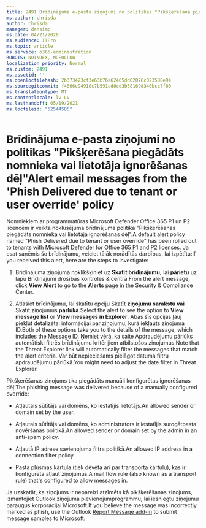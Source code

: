 ```yaml
---
title: 2491 Brīdinājuma e-pasta ziņojumi no politikas "Pikšķerēšana piegādāts nomnieka vai lietotāja ignorēšanas dēļ"
ms.author: chrisda
author: chrisda
manager: dansimp
ms.date: 04/21/2020
ms.audience: ITPro
ms.topic: article
ms.service: o365-administration
ROBOTS: NOINDEX, NOFOLLOW
localization_priority: Normal
ms.custom: 2491
ms.assetid: ''
ms.openlocfilehash: 2b373423cf3e63b76a62465dd62076c023580e94
ms.sourcegitcommit: f4866e94918c7b591ad0cd3b58169d340bcc7f00
ms.translationtype: MT
ms.contentlocale: lv-LV
ms.lasthandoff: 05/19/2021
ms.locfileid: "52544585"
---
```

# <a name="alert-email-messages-from-the-phish-delivered-due-to-tenant-or-user-override-policy"></a><span data-ttu-id="dde52-102">Brīdinājuma e-pasta ziņojumi no politikas "Pikšķerēšana piegādāts nomnieka vai lietotāja ignorēšanas dēļ"</span><span class="sxs-lookup"><span data-stu-id="dde52-102">Alert email messages from the 'Phish Delivered due to tenant or user override' policy</span></span>

<span data-ttu-id="dde52-103">Nomniekiem ar programmatūras Microsoft Defender Office 365 P1 un P2 licencēm ir veikta noklusējuma brīdinājuma politika "Pikšķerēšanas piegādāts nomnieka vai lietotāja ignorēšanas dēļ".</span><span class="sxs-lookup"><span data-stu-id="dde52-103">A default alert policy named "Phish Delivered due to tenant or user override" has been rolled out to tenants with Microsoft Defender for Office 365 P1 and P2 licenses.</span></span> <span data-ttu-id="dde52-104">Ja esat saņēmis šo brīdinājumu, veiciet tālāk norādītās darbības, lai izpētītu:</span><span class="sxs-lookup"><span data-stu-id="dde52-104">If you received this alert, here are the steps to investigate:</span></span>

1. <span data-ttu-id="dde52-105">Brīdinājuma ziņojumā noklikšķiniet uz **Skatīt brīdinājumu,** lai **pārietu** uz lapu Brīdinājumi drošības kontroles & centrā.</span><span class="sxs-lookup"><span data-stu-id="dde52-105">From the alert message, click **View Alert** to go to the **Alerts** page in the Security & Compliance Center.</span></span>

2. <span data-ttu-id="dde52-106">Atlasiet brīdinājumu, lai skatītu opciju Skatīt **ziņojumu sarakstu vai** Skatīt ziņojumus **pārlūkā**.</span><span class="sxs-lookup"><span data-stu-id="dde52-106">Select the alert to see the option to **View message list** or **View messages in Explorer**.</span></span> <span data-ttu-id="dde52-107">Abas šīs opcijas ļauj piekļūt detalizētai informācijai par ziņojumu, kurā iekļauts ziņojuma ID.</span><span class="sxs-lookup"><span data-stu-id="dde52-107">Both of these options take you to the details of the message, which includes the Message ID.</span></span> <span data-ttu-id="dde52-108">Ņemiet vērā, ka saite Apdraudējumu pārlūks automātiski filtrēs brīdinājumu kritērijiem atbilstošos ziņojumus.</span><span class="sxs-lookup"><span data-stu-id="dde52-108">Note that the Threat Explorer link will automatically filter the messages that match the alert criteria.</span></span> <span data-ttu-id="dde52-109">Var būt nepieciešams pielāgot datuma filtru apdraudējumu pārlūkā.</span><span class="sxs-lookup"><span data-stu-id="dde52-109">You might need to adjust the date filter in Threat Explorer.</span></span>

<span data-ttu-id="dde52-110">Pikšķerēšanas ziņojums tika piegādāts manuāli konfigurētas ignorēšanas dēļ:</span><span class="sxs-lookup"><span data-stu-id="dde52-110">The phishing message was delivered because of a manually configured override:</span></span>

- <span data-ttu-id="dde52-111">Atļautais sūtītājs vai domēns, ko iestatījis lietotājs.</span><span class="sxs-lookup"><span data-stu-id="dde52-111">An allowed sender or domain set by the user.</span></span>

- <span data-ttu-id="dde52-112">Atļautais sūtītājs vai domēns, ko administrators ir iestatījis surogātpasta novēršanas politikā.</span><span class="sxs-lookup"><span data-stu-id="dde52-112">An allowed sender or domain set by the admin in an anti-spam policy.</span></span>

- <span data-ttu-id="dde52-113">Atļautā IP adrese savienojuma filtra politikā.</span><span class="sxs-lookup"><span data-stu-id="dde52-113">An allowed IP address in a connection filter policy.</span></span>

- <span data-ttu-id="dde52-114">Pasta plūsmas kārtula (tiek dēvēta arī par transporta kārtulu), kas ir konfigurēta atļaut ziņojumus.</span><span class="sxs-lookup"><span data-stu-id="dde52-114">A mail flow rule (also known as a transport rule) that's configured to allow messages in.</span></span>

<span data-ttu-id="dde52-115">Ja uzskatāt, ka ziņojums ir nepareizi atzīmēts kā [](https://support.office.com/article/b5caa9f1-cdf3-4443-af8c-ff724ea719d2) pikšķerēšanas ziņojums, izmantojiet Outlook ziņojuma pievienojumprogrammu, lai iesniegtu ziņojumu paraugus korporācijai Microsoft.</span><span class="sxs-lookup"><span data-stu-id="dde52-115">If you believe the message was incorrectly marked as phish, use the Outlook [Report Message add-in](https://support.office.com/article/b5caa9f1-cdf3-4443-af8c-ff724ea719d2) to submit message samples to Microsoft.</span></span>
